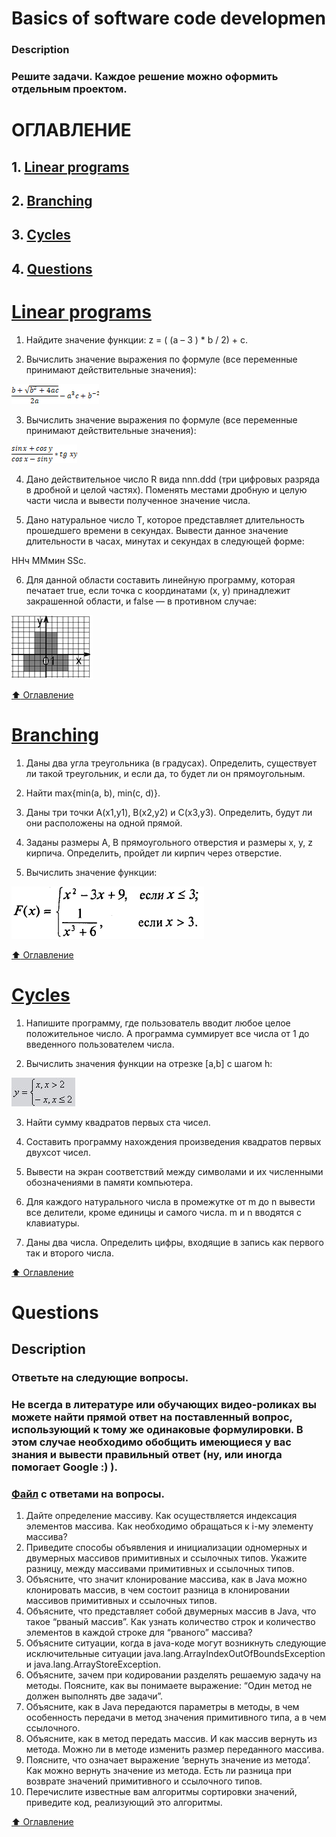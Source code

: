 # Basics of software code developmen
### Description
### Решите задачи. Каждое решение можно оформить отдельным проектом.

# ОГЛАВЛЕНИЕ
## 1. [Linear programs](#Linear-programs)
## 2. [Branching](#Branching)
## 3. [Cycles](#Cycles)
## 4. [Questions](#Questions)

# [Linear programs](https://github.com/vitalikulsha/java-course1/tree/master/2_Linear_programs)
1. Найдите  значение функции: z = ( (a – 3 ) * b / 2) + c.

2. Вычислить значение выражения по формуле (все переменные принимают действительные значения):

![](https://github.com/vitalikulsha/java-course1/blob/master/img/basics_3-2.png)

3. Вычислить значение выражения по формуле (все переменные принимают действительные значения):

![](https://github.com/vitalikulsha/java-course1/blob/master/img/basics_3-3.png)

4. Дано действительное число R вида nnn.ddd (три цифровых разряда в дробной и целой частях). Поменять местами дробную и целую части числа и вывести полученное значение числа.

5. Дано натуральное число Т, которое представляет длительность прошедшего времени в секундах. Вывести данное значение длительности в часах, минутах и секундах в следующей форме:

ННч ММмин SSc.

6. Для данной области составить линейную программу, которая печатает true, если точка с координатами (х, у) принадлежит закрашенной области, и false — в противном случае:

![](https://github.com/vitalikulsha/java-course1/blob/master/img/basics_3-6.png)

 
[:arrow_up: Оглавление](#ОГЛАВЛЕНИЕ)

# [Branching](https://github.com/vitalikulsha/java-course1/tree/master/3_Branching)

1. Даны два угла треугольника (в градусах). Определить, существует ли такой треугольник, и если да, то будет ли он прямоугольным.

2. Найти max{min(a, b), min(c, d)}.

3. Даны три точки А(х1,у1), В(х2,у2) и С(х3,у3). Определить, будут ли они расположены на одной прямой.

4. Заданы размеры А, В прямоугольного отверстия и размеры х, у, z кирпича. Определить, пройдет ли кирпич через отверстие.

5. Вычислить значение функции:

![](https://github.com/vitalikulsha/java-course1/blob/master/img/basics_4-5.png)

[:arrow_up: Оглавление](#ОГЛАВЛЕНИЕ)

# [Cycles](https://github.com/vitalikulsha/java-course1/tree/master/4_Cycles)

1. Напишите программу, где пользователь вводит любое целое положительное число. А программа суммирует все числа от 1 до введенного пользователем числа.

2. Вычислить значения функции на отрезке [а,b] c шагом h:

![](https://github.com/vitalikulsha/java-course1/blob/master/img/basics_cycle.png)

3. Найти сумму квадратов первых ста чисел.

4. Составить программу нахождения произведения квадратов первых двухсот чисел.

5. Вывести на экран соответствий между символами и их численными обозначениями в памяти компьютера.

6. Для каждого натурального числа в промежутке от m до n вывести все делители, кроме единицы и самого числа. m и n вводятся с клавиатуры.

7. Даны два числа. Определить цифры, входящие в запись как первого так и второго числа.

[:arrow_up: Оглавление](#ОГЛАВЛЕНИЕ)

# Questions
## Description
### Ответьте на следующие вопросы.
### Не всегда в литературе или обучающих видео-роликах вы можете найти прямой ответ на поставленный вопрос, использующий к тому же одинаковые формулировки. В этом случае необходимо обобщить имеющиеся у вас знания и вывести правильный ответ (ну, или иногда помогает Google :) ).

### [Файл](https://github.com/vitalikulsha/java-course2/blob/master/Algorithmization_Questions.docx) с ответами на вопросы.

1. Дайте определение массиву. Как осуществляется индексация элементов массива. Как необходимо обращаться к i-му элементу массива?
2. Приведите способы объявления и инициализации одномерных и двумерных массивов примитивных и ссылочных типов. Укажите разницу, между массивами примитивных и ссылочных типов.
3. Объясните, что значит клонирование массива, как в Java можно клонировать массив, в чем состоит разница в клонировании массивов примитивных и ссылочных типов.
4. Объясните, что представляет собой двумерных массив в Java, что такое “рваный массив”. Как узнать количество строк и количество элементов в каждой строке для “рваного” массива?
4. Объясните ситуации, когда в java-коде могут возникнуть следующие исключительные ситуации java.lang.ArrayIndexOutOfBoundsException и java.lang.ArrayStoreException.
5. Объясните, зачем при кодировании разделять решаемую задачу на методы. Поясните, как вы понимаете выражение: “Один метод не должен выполнять две задачи”.
6. Объясните, как в Java передаются параметры в методы, в чем особенность передачи в метод значения примитивного типа, а в чем ссылочного.
7. Объясните, как в метод передать массив. И как массив вернуть из метода. Можно ли в методе изменить размер переданного массива.
8. Поясните, что означает выражение ‘вернуть значение из метода’. Как можно вернуть значение из метода. Есть ли разница при возврате значений примитивного и ссылочного типов.
9. Перечислите известные вам алгоритмы сортировки значений, приведите код, реализующий это алгоритмы.

[:arrow_up: Оглавление](#ОГЛАВЛЕНИЕ)
